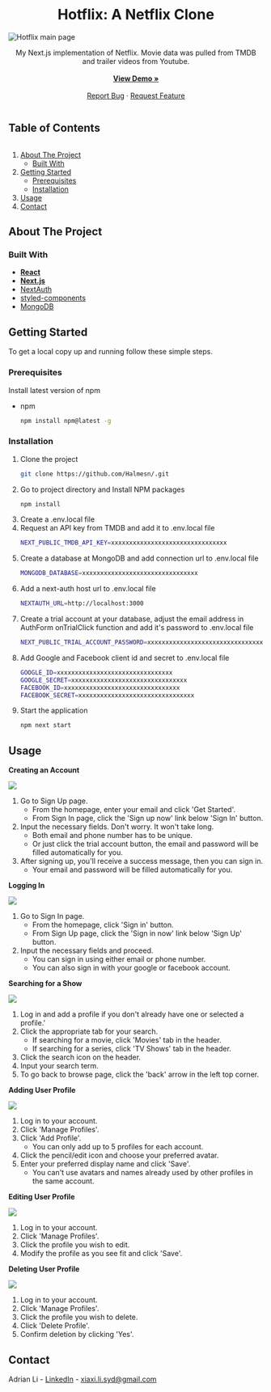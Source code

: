 <br />
<p align="center">
  <h1 align="center">Hotflix: A Netflix Clone</h1>
  <img src="https://github.com/Halmesn/Hotflix/blob/main/public/images/readme/hotflix.gif" alt="Hotflix main page">
  <p align="center">
    My Next.js implementation of Netflix. Movie data was pulled from TMDB and trailer videos from Youtube.
    <br /><br />
    <a href="https://hotflix-clone.vercel.app/"><strong>View Demo »</strong></a>
    <br /><br />
    <a href="https://github.com/Halmesn/Hotflix/issues">Report Bug</a>
    ·
    <a href="https://github.com/Halmesn/Hotflix/issues">Request Feature</a>
  </p>
</p>

<h2 style="display: inline-block">Table of Contents</h2>
<ol>
  <li>
    <a href="#about-the-project">About The Project</a>
    <ul>
      <li><a href="#built-with">Built With</a></li>
    </ul>
  </li>
  <li>
    <a href="#getting-started">Getting Started</a>
    <ul>
      <li><a href="#prerequisites">Prerequisites</a></li>
      <li><a href="#installation">Installation</a></li>
    </ul>
  </li>
  <li><a href="#usage">Usage</a></li>
  <li><a href="#contact">Contact</a></li>
</ol>

## About The Project

### Built With

- **[React](https://reactjs.org/)**
- **[Next.js](https://nextjs.org/)**
- [NextAuth](https://next-auth.js.org/)
- [styled-components](https://styled-components.com/)
- [MongoDB](https://www.mongodb.com/)

## Getting Started

To get a local copy up and running follow these simple steps.

### Prerequisites

Install latest version of npm

- npm
  ```sh
  npm install npm@latest -g
  ```

### Installation

1. Clone the project
   ```sh
   git clone https://github.com/Halmesn/.git
   ```
2. Go to project directory and Install NPM packages
   ```sh
   npm install
   ```
3. Create a .env.local file
4. Request an API key from TMDB and add it to .env.local file
   ```sh
   NEXT_PUBLIC_TMDB_API_KEY=xxxxxxxxxxxxxxxxxxxxxxxxxxxxxxxx
   ```
5. Create a database at MongoDB and add connection url to .env.local file
   ```sh
   MONGODB_DATABASE=xxxxxxxxxxxxxxxxxxxxxxxxxxxxxxxx
   ```
6. Add a next-auth host url to .env.local file
   ```sh
   NEXTAUTH_URL=http://localhost:3000
   ```
7. Create a trial account at your database, adjust the email address in AuthForm onTrialClick function and add it's password to .env.local file
   ```sh
   NEXT_PUBLIC_TRIAL_ACCOUNT_PASSWORD=xxxxxxxxxxxxxxxxxxxxxxxxxxxxxxxx
   ```
8. Add Google and Facebook client id and secret to .env.local file
   ```sh
   GOOGLE_ID=xxxxxxxxxxxxxxxxxxxxxxxxxxxxxxxx
   GOOGLE_SECRET=xxxxxxxxxxxxxxxxxxxxxxxxxxxxxxxx
   FACEBOOK_ID=xxxxxxxxxxxxxxxxxxxxxxxxxxxxxxxx
   FACEBOOK_SECRET=xxxxxxxxxxxxxxxxxxxxxxxxxxxxxxxx
   ```
9. Start the application
   ```sh
   npm next start
   ```

## Usage

**Creating an Account**

![](https://github.com/Halmesn/Hotflix/blob/main/public/images/readme/signup.gif)

1. Go to Sign Up page.
   - From the homepage, enter your email and click 'Get Started'.
   - From Sign In page, click the 'Sign up now' link below 'Sign In' button.
2. Input the necessary fields. Don't worry. It won't take long.
   - Both email and phone number has to be unique.
   - Or just click the trial account button, the email and password will be filled automatically for you.
3. After signing up, you'll receive a success message, then you can sign in.
   - Your email and password will be filled automatically for you.

**Logging In**

![](https://github.com/Halmesn/Hotflix/blob/main/public/images/readme/signin.gif)

1. Go to Sign In page.
   - From the homepage, click 'Sign in' button.
   - From Sign Up page, click the 'Sign in now' link below 'Sign Up' button.
2. Input the necessary fields and proceed.
   - You can sign in using either email or phone number.
   - You can also sign in with your google or facebook account.

**Searching for a Show**

![](https://github.com/Halmesn/Hotflix/blob/main/public/images/readme/search.gif)

1. Log in and add a profile if you don't already have one or selected a profile.'
2. Click the appropriate tab for your search.
   - If searching for a movie, click 'Movies' tab in the header.
   - If searching for a series, click 'TV Shows' tab in the header.
3. Click the search icon on the header.
4. Input your search term.
5. To go back to browse page, click the 'back' arrow in the left top corner.

**Adding User Profile**

![](https://github.com/Halmesn/Hotflix/blob/main/public/images/readme/add_profile.gif)

1. Log in to your account.
2. Click 'Manage Profiles'.
3. Click 'Add Profile'.
   - You can only add up to 5 profiles for each account.
4. Click the pencil/edit icon and choose your preferred avatar.
5. Enter your preferred display name and click 'Save'.
   - You can't use avatars and names already used by other profiles in the same account.

**Editing User Profile**

![](https://github.com/Halmesn/Hotflix/blob/main/public/images/readme/edit_profile.gif)

1. Log in to your account.
2. Click 'Manage Profiles'.
3. Click the profile you wish to edit.
4. Modify the profile as you see fit and click 'Save'.

**Deleting User Profile**

![](https://github.com/Halmesn/Hotflix/blob/main/public/images/readme/delete_profile.gif)

1. Log in to your account.
2. Click 'Manage Profiles'.
3. Click the profile you wish to delete.
4. Click 'Delete Profile'.
5. Confirm deletion by clicking 'Yes'.

## Contact

Adrian Li - [LinkedIn](https://www.linkedin.com/in/adrian-li-332395208/) - xiaxi.li.syd@gmail.com
